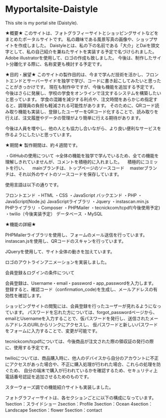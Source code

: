 # Myportalsite-Daistyle
This site is my portal site (Daistyle).

★概要★
このサイトは、フォトグラフィーサイトとショッピングサイトなどをまとめたポータルサイトです。
私の趣味である風景写真の画像や、ショップサイトを作成しました。
Daistyleとは、私の下の名前である「大介」とDaiを頭文字として、私の自己紹介を兼ねたサイトを実装する予定で名づけられました。
Adobe illustratorを使用して、ロゴの作成も致しました。
今後は、制作したサイト分離化する際に、名称変更も検討する予定です。


★目的・展望★
このサイトの製作目的は、今まで学んだ技術を活かし、フロントエンドとサーバーサイドを独学で学び、コードに書き起こしてみたいと思ったことがきっかけです。
現在も制作中ですが、今後も機能を追加する予定です。
今後はさらに発展し、学校の学食をオンラインで注文するシステムを構築したいと思っています。
学食の混雑を減少する利点や、注文時間をあらかじめ指定すると、調理員の負担も軽減される可能性があります。
そのために、QRコード読み取り機能も実装し、登録したユーザーをQRコード化することで、読み取りを行えば、注文履歴やデータの管理がより簡単に行える期待があります。

今後は人員を増やし、他の人とも協力し合いながら、より良い便利なサービスを作るようにしたいと思っています。

★期間★
製作期間は、約４週間です。

・GitHubの使用について
→全体の機能を独学で学んでいるため、全ての機能を理解しきれていませんが、コメントを積極的に入れました。
　積極的にコミットを行い、
　mainブランチは、トップページのソースコード
　masterブランチは、それ以外のサイトのソースコードを保存しています。


使用言語は以下の通りです。

フロントエンド
・HTML
・CSS
・JavaScript
バックエンド
・PHP
・JavaScript(Node.js)
JavaScriptライブラリ
・Jquery
・instascan.min.js　
PHPライブラリ
・Composer
・PHPMailer
・tecnickcom/tcpdf(今後使用予定)
・twilio（今後実装予定）
データベース
・MySQL

★機能の詳細★

PHPMailerライブラリを使用し、フォームのメール送信を行っています。
instascan.jsを使用し、QRコードのスキャンを行っています。

JQueryを使用して、サイト全体の動きを加えています。

ロゴのアウトラインアニメーションを実装しました。


会員登録＆ログインの条件について

会員登録は、Username・email・password・app_passwordを入力します。
登録すると、確認コード（confirmation_code)を生成し、メールアドレスの有効性を確認します。

ショッピングサイトの閲覧には、会員登録を行ったユーザーが見れるようになっています。
パスワードを忘れた方については、forgot_passwordページから、emailとUsernameを入力することで、仮パスワードを発行し、送信されたメールアドレスのURLからリンクにアクセスし、
仮パスワードと新しいパスワードをフォームに入力することで、変更が可能です。

tecnickcom/tcpdfについては、今後商品が注文された際の領収証の発行の際に、使用する予定です。

twilioについては、商品購入時に、他人のデバイスから自分のアカウントに不正にアクセスがあった場合や、不正に購入処理が行われた場合、これらの処理を防ぐため、
自分の端末で購入が行われているかを確認するため、セキュリティ上電話番号認証を追加させるためのものです。

スターウォーズ調での機能紹介サイトも実装しました。

フォトグラフィーサイトは、各セクションごとに以下の構成になっています。
1section：スライドショー
2section：Profile
3section：Ocean
4section：Landscape
5section：flower
5section：contact
